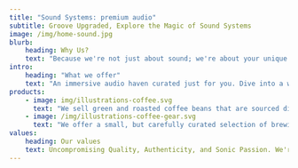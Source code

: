 ```yaml
---
title: "Sound Systems: premium audio"
subtitle: Groove Upgraded, Explore the Magic of Sound Systems
image: /img/home-sound.jpg
blurb:
    heading: Why Us?
    text: "Because we're not just about sound; we're about your unique sonic story. Our commitment is to elevate your audio experience with top-notch quality, expert insights, and a passion for perfecting your sound journey. where your music deserves the best."
intro:
    heading: "What we offer"
    text: "An immersive audio haven curated just for you. Dive into a world of premium sound systems, expert advice, and the latest in audio technology. Elevate your listening experience with our commitment to quality and passion for all things sound. Discover, enhance, and enjoy the best in audio, tailored to your unique preferences."
products:
    - image: img/illustrations-coffee.svg
      text: "We sell green and roasted coffee beans that are sourced directly from independent farmers and farm cooperatives. We’re proud to offer a variety of coffee beans grown with great care for the environment and local communities. Check our post or contact us directly for current availability."
    - image: /img/illustrations-coffee-gear.svg
      text: "We offer a small, but carefully curated selection of brewing gear and tools for every taste and experience level. No matter if you roast your own beans or just bought your first french press, you’ll find a gadget to fall in love with in our shop."
values:
    heading: Our values
    text: Uncompromising Quality, Authenticity, and Sonic Passion. We're driven by a commitment to deliver top-tier sound experiences. At the heart of our mission is a dedication to excellence, innovation, and a shared love for the transformative power of sound. Join us on a journey where values shape exceptional audio encounters.
---
```


